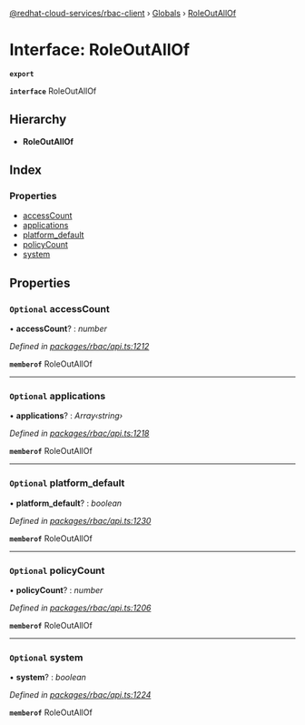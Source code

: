 [@redhat-cloud-services/rbac-client](../README.md) › [Globals](../globals.md) › [RoleOutAllOf](roleoutallof.md)

# Interface: RoleOutAllOf

**`export`** 

**`interface`** RoleOutAllOf

## Hierarchy

* **RoleOutAllOf**

## Index

### Properties

* [accessCount](roleoutallof.md#optional-accesscount)
* [applications](roleoutallof.md#optional-applications)
* [platform_default](roleoutallof.md#optional-platform_default)
* [policyCount](roleoutallof.md#optional-policycount)
* [system](roleoutallof.md#optional-system)

## Properties

### `Optional` accessCount

• **accessCount**? : *number*

*Defined in [packages/rbac/api.ts:1212](https://github.com/RedHatInsights/javascript-clients/blob/master/packages/rbac/api.ts#L1212)*

**`memberof`** RoleOutAllOf

___

### `Optional` applications

• **applications**? : *Array‹string›*

*Defined in [packages/rbac/api.ts:1218](https://github.com/RedHatInsights/javascript-clients/blob/master/packages/rbac/api.ts#L1218)*

**`memberof`** RoleOutAllOf

___

### `Optional` platform_default

• **platform_default**? : *boolean*

*Defined in [packages/rbac/api.ts:1230](https://github.com/RedHatInsights/javascript-clients/blob/master/packages/rbac/api.ts#L1230)*

**`memberof`** RoleOutAllOf

___

### `Optional` policyCount

• **policyCount**? : *number*

*Defined in [packages/rbac/api.ts:1206](https://github.com/RedHatInsights/javascript-clients/blob/master/packages/rbac/api.ts#L1206)*

**`memberof`** RoleOutAllOf

___

### `Optional` system

• **system**? : *boolean*

*Defined in [packages/rbac/api.ts:1224](https://github.com/RedHatInsights/javascript-clients/blob/master/packages/rbac/api.ts#L1224)*

**`memberof`** RoleOutAllOf
